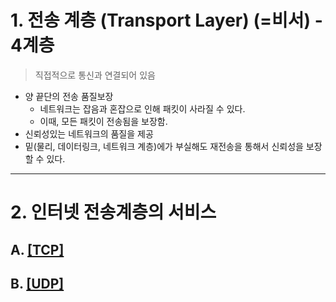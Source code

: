 # 1. 전송 계층 (Transport Layer) (=비서) - 4계층

> 직접적으로 통신과 연결되어 있음

- 양 끝단의 전송 품질보장
	- 네트워크는 잡음과 혼잡으로 인해 패킷이 사라질 수 있다.
	- 이때, 모든 패킷이 전송됨을 보장함.
- 신뢰성있는 네트워크의 품질을 제공
- 밑(물리, 데이터링크, 네트워크 계층)에가 부실해도 재전송을 통해서 신뢰성을 보장할 수 있다.

---

# 2. 인터넷 전송계층의 서비스

## A. [[TCP]](http://github.com/mildsalmon/Study/blob/Network/Network/docs/TCP.md)

## B. [[UDP]](http://github.com/mildsalmon/Study/blob/Network/Network/docs/UDP.md)
